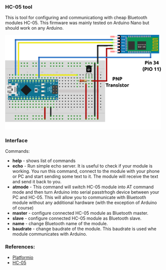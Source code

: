 ### HC-05 tool

This is tool for configuring and communicationg with cheap Bluetooth modules
HC-05. This firmware was mainly tested on Arduino Nano but should work on any
Arduino.

<img alt="Schematics" style="width: 600px: margin: 30px 0 30px 173px;" src="./schematics.png">

### Interface

Commands:

* **help** - shows list of commands
* **echo** - Run simple echo server. It is useful to check if your module is
  working. You run this command, connect to the module with your phone or PC and
  start sending some text to it. The module will receive the text and send it back
  to you.                                                                                                                             
* **atmode** - This command will switch HC-05 module into AT command mode and
  then turn Arduino into serial passtrhogh device between your PC and HC-05.
  This will allow you to communicate with Bluetooth module without any
  additional hardware (with the exception of Arduino of course)                                                                                
* **master** - configure connected HC-05 module as Bluetooth master.
* **slave** - configure connected HC-05 module as Bluetooth slave. 
* **name** - change Bluetooth name of the module.                  
* **baudrate** - change baudrate of the module. This baudrate is used whe
  module communicates with Arduino.

### References:

* [Platformio](https://platformio.org/)
* [HC-05](https://www.aliexpress.com/wholesale?catId=0&SearchText=HC-05+Bluetooth)
